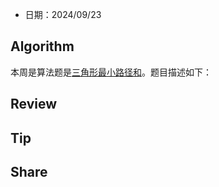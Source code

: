- 日期：2024/09/23

## Algorithm

本周是算法题是[三角形最小路径和](https://leetcode.cn/problems/triangle)。题目描述如下：

## Review

## Tip

## Share

